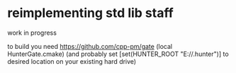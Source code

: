 # reimplementing std lib staff
work in progress

to build you need https://github.com/cpp-pm/gate (local HunterGate.cmake) 
(and probably set [set(HUNTER_ROOT  "E://.hunter")] to desired location on your existing hard drive)


